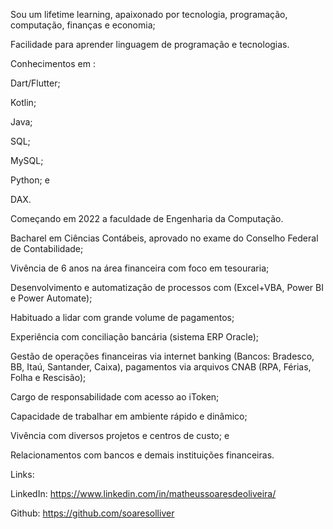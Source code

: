 Sou um lifetime learning, apaixonado por tecnologia, programação, computação, finanças e economia;

Facilidade para aprender linguagem de programação e tecnologias.

Conhecimentos em :

Dart/Flutter;

Kotlin;

Java;

SQL;

MySQL;

Python; e

DAX.

Começando em 2022 a faculdade de Engenharia da Computação.

Bacharel em Ciências Contábeis, aprovado no exame do Conselho Federal de Contabilidade;

Vivência de 6 anos na área financeira com foco em tesouraria;

Desenvolvimento e automatização de processos com (Excel+VBA, Power BI e Power Automate);

Habituado a lidar com grande volume de pagamentos;

Experiência com conciliação bancária (sistema ERP Oracle);

Gestão de operações financeiras via internet banking (Bancos: Bradesco, BB, Itaú, Santander, Caixa), pagamentos via arquivos CNAB (RPA, Férias, Folha e Rescisão);

Cargo de responsabilidade com acesso ao iToken;

Capacidade de trabalhar em ambiente rápido e dinâmico;

Vivência com diversos projetos e centros de custo; e

Relacionamentos com bancos e demais instituições financeiras.

Links:

LinkedIn: https://www.linkedin.com/in/matheussoaresdeoliveira/

Github: https://github.com/soaresolliver

<!---
soaresolliver/soaresolliver is a ✨ special ✨ repository because its `README.md` (this file) appears on your GitHub profile.
You can click the Preview link to take a look at your changes.
--->

